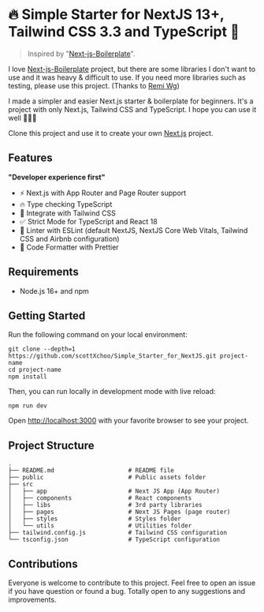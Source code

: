 # 🔥 Simple Starter for NextJS 13+, Tailwind CSS 3.3 and TypeScript 🎉

> Inspired by "[Next-js-Boilerplate](https://github.com/ixartz/Next-js-Boilerplate)".

I love [Next-js-Boilerplate](https://github.com/ixartz/Next-js-Boilerplate) project, but there are some libraries I don't want to use and it was heavy & difficult to use. If you need more libraries such as testing, please use this project. (Thanks to [Remi Wg](https://github.com/ixartz))

I made a simpler and easier Next.js starter & boilerplate for beginners. It's a project with only Next.js, Tailwind CSS and TypeScript. I hope you can use it well 🙇🏻‍♂️

Clone this project and use it to create your own [Next.js](https://nextjs.org/) project.

## Features
**"Developer experience first"**

- ⚡ Next.js with App Router and Page Router support
- 🔥 Type checking TypeScript
- 💎 Integrate with Tailwind CSS
- ✅ Strict Mode for TypeScript and React 18
- 📏 Linter with ESLint (default NextJS, NextJS Core Web Vitals, Tailwind CSS and Airbnb configuration)
- 💖 Code Formatter with Prettier

## Requirements

- Node.js 16+ and npm

## Getting Started

Run the following command on your local environment:

```
git clone --depth=1 https://github.com/scottXchoo/Simple_Starter_for_NextJS.git project-name
cd project-name
npm install
```

Then, you can run locally in development mode with live reload:

```
npm run dev
```

Open [http://localhost:3000](http://localhost:3000) with your favorite browser to see your project.

## Project Structure

```
.
├── README.md                     # README file
├── public                        # Public assets folder
├── src
│   ├── app                       # Next JS App (App Router)
│   ├── components                # React components
│   ├── libs                      # 3rd party libraries
│   ├── pages                     # Next JS Pages (page router)
│   ├── styles                    # Styles folder
│   └── utils                     # Utilities folder
├── tailwind.config.js            # Tailwind CSS configuration
└── tsconfig.json                 # TypeScript configuration
```

## Contributions
Everyone is welcome to contribute to this project. Feel free to open an issue if you have question or found a bug. Totally open to any suggestions and improvements.
